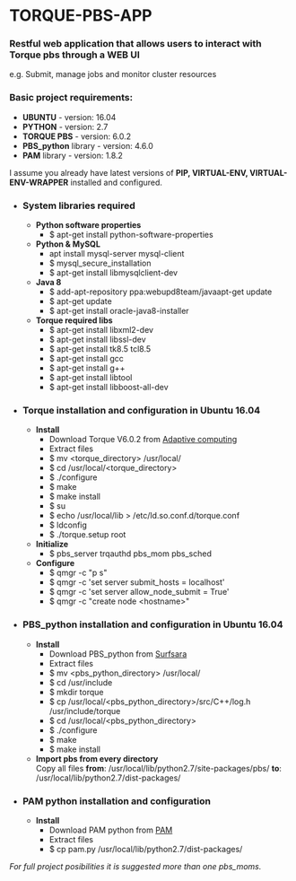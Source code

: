 # TORQUE-PBS-APP
<h3>Restful web application that allows users to interact with Torque pbs through a WEB UI</h3>
<p>e.g. Submit, manage jobs and monitor cluster resources</p>

<h3>Basic project requirements:</h3>
<ul>
  <li><b>UBUNTU</b> - version: 16.04</li>
  <li><b>PYTHON</b> - version: 2.7</li>
  <li><b>TORQUE PBS</b> - version: 6.0.2</li>
  <li><b>PBS_python</b> library - version: 4.6.0</li>
  <li><b>PAM</b> library - version: 1.8.2</li>
</ul>
<p>I assume you already have latest versions of <b>PIP, VIRTUAL-ENV, VIRTUAL-ENV-WRAPPER</b> installed and configured.</p>
<ul>
  <li>
    <h3>System libraries required</h3>
      <ul>
        <li>
          <b>Python software properties</b>
          <ul>
            <li>$ apt-get install python-software-properties</li>
          </ul>
        </li>
        <li>
          <b>Python &amp; MySQL</b>
          <ul>
            <li>apt install mysql-server mysql-client</li>
            <li>$ mysql_secure_installation</li>
            <li>$ apt-get install libmysqlclient-dev</li>
          </ul>
        </li>
        <li>
          <b>Java 8</b>
          <ul>
            <li>$ add-apt-repository ppa:webupd8team/javaapt-get update</li>
            <li>$ apt-get update</li>
            <li>$ apt-get install oracle-java8-installer</li>
          </ul>
        </li>
        <li>
          <b>Torque required libs</b>
          <ul>
            <li>$ apt-get install libxml2-dev</li>
            <li>$ apt-get install libssl-dev</li>
            <li>$ apt-get install tk8.5 tcl8.5</li>
            <li>$ apt-get install gcc</li>
            <li>$ apt-get install g++</li>
            <li>$ apt-get install libtool</li>
            <li>$ apt-get install libboost-all-dev</li>
          </ul>
        </li>
      </ul>
    </li>
    <li>
      <h3>Torque installation and configuration in Ubuntu 16.04</h3>
      <ul>
        <li>
          <b>Install</b>
          <ul>
            <li>Download Torque V6.0.2 from <a href="https://www.adaptivecomputing.com/downloading/?file=/torque/torque-6.0.2-1469811694_d9a3483.tar.gz">Adaptive computing</a></li>
            <li>Extract files</li>
            <li>$ mv &lt;torque_directory&gt; /usr/local/</li>
            <li>$ cd /usr/local/&lt;torque_directory&gt;</li>
            <li>$ ./configure</li>
            <li>$ make</li>
            <li>$ make install</li>
            <li>$ su</li>
            <li>$ echo /usr/local/lib > /etc/ld.so.conf.d/torque.conf</li>
            <li>$ ldconfig</li>
            <li>$ ./torque.setup root</li>
          </ul>
        </li>
        <li>
          <b>Initialize</b>
          <ul>
            <li>$ pbs_server trqauthd pbs_mom pbs_sched</li>
          </ul>
        </li>
        <li>
          <b>Configure</b>
          <ul>
            <li>$ qmgr -c "p s"</li>
            <li>$ qmgr -c 'set server submit_hosts = localhost'</li>
            <li>$ qmgr -c 'set server allow_node_submit = True'</li>
            <li>$ qmgr -c "create node &lt;hostname&gt;"</li>
          </ul>
        </li>
      </ul>
    </li>
    <li>
      <h3>PBS_python installation and configuration in Ubuntu 16.04</h3>
      <ul>
        <li>
          <b>Install</b>
          <ul>
            <li>Download PBS_python from <a href="https://oss.trac.surfsara.nl/pbs_python/wiki/TorqueInstallation">Surfsara</a></li>
            <li>Extract files</li>
            <li>$ mv &lt;pbs_python_directory&gt; /usr/local/</li>
            <li>$ cd /usr/include</li>
            <li>$ mkdir torque</li>
            <li>$ cp /usr/local/&lt;pbs_python_directory&gt;/src/C++/log.h /usr/include/torque</li>
            <li>$ cd /usr/local/&lt;pbs_python_directory&gt;</li>
            <li>$ ./configure</li>
            <li>$ make</li>
            <li>$ make install</li>
          </ul>
        </li>
        <li>
          <b>Import pbs from every directory</b>
          <div>Copy all files <b>from</b>: /usr/local/lib/python2.7/site-packages/pbs/
          <b>to</b>: /usr/local/lib/python2.7/dist-packages/</div>
        </li>
      </ul>
    </li>
    <li>
      <h3>PAM python installation and configuration</h3>
      <ul>
        <li>
          <b>Install</b>
          <ul>
            <li>Download PAM python from <a href="https://pypi.python.org/pypi/python-pam/">PAM</a></li>
            <li>Extract files</li>
            <li>$ cp pam.py /usr/local/lib/python2.7/dist-packages/</li>
          </ul>
        </li>
      </ul>
    </li>
</ul>

<i>For full project posibilities it is suggested more than one pbs_moms.</i>
